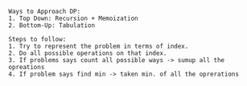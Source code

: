 
	Ways to Approach DP:
	1. Top Down: Recursion + Memoization
	2. Bottom-Up: Tabulation

	Steps to follow:
	1. Try to represent the problem in terms of index.
	2. Do all possible operations on that index.
	3. If problems says count all possible ways -> sumup all the opreations
	4. If problem says find min -> taken min. of all the oprerations